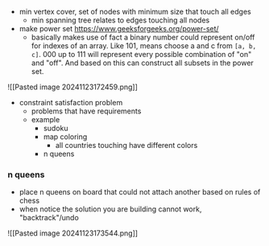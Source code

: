 - min vertex cover, set of nodes with minimum size that touch all edges
	- min spanning tree relates to edges touching all nodes
- make power set https://www.geeksforgeeks.org/power-set/
	- basically makes use of fact a binary number could represent on/off for indexes of an array. Like 101, means choose a and c from `[a, b, c]`. 000 up to 111 will represent every possible combination of "on" and "off". And based on this can construct all subsets in the power set.

![[Pasted image 20241123172459.png]]
- constraint satisfaction problem
	- problems that have requirements
	- example
		- sudoku
		- map coloring
			- all countries touching have different colors
		- n queens
### n queens
- place n queens on board that could not attach another based on rules of chess
- when notice the solution you are building cannot work,  "backtrack"/undo

![[Pasted image 20241123173544.png]]
